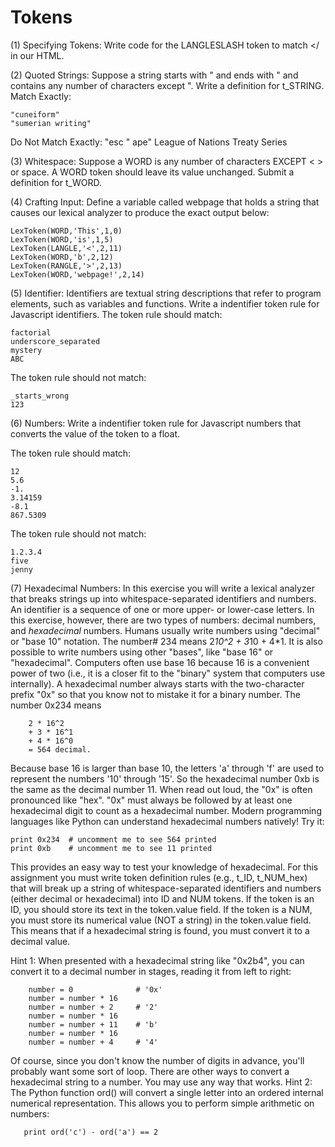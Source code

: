 # Tokens

(1) Specifying Tokens:  Write code for the LANGLESLASH token to match </ in our HTML.

(2) Quoted Strings:  Suppose a string starts with " and ends with " and contains any number of characters except ". Write a definition for t_STRING. Match Exactly:
    
    "cuneiform"
    "sumerian writing"
    
Do Not Match Exactly:
    "esc \" ape"
    League of Nations Treaty Series
    
(3) Whitespace:  Suppose a WORD is any number of characters EXCEPT < > or space. A WORD token should leave its value unchanged. Submit a definition for t_WORD.

(4) Crafting Input:  Define a variable called webpage that holds a string that causes our lexical analyzer to produce the exact output below: 

    LexToken(WORD,'This',1,0)
    LexToken(WORD,'is',1,5)
    LexToken(LANGLE,'<',2,11)
    LexToken(WORD,'b',2,12)
    LexToken(RANGLE,'>',2,13)
    LexToken(WORD,'webpage!',2,14)
    
(5) Identifier:  Identifiers are textual string descriptions that refer to program elements, such as variables and functions. Write a indentifier token rule for Javascript identifiers. The token rule should match:

    factorial
    underscore_separated
    mystery
    ABC

The token rule should not match:

    _starts_wrong
    123

(6) Numbers:  Write a indentifier token rule for Javascript numbers that converts the value of the token to a float.

The token rule should match:

    12
    5.6
    -1.
    3.14159
    -8.1
    867.5309

The token rule should not match:

    1.2.3.4
    five
    jenny

(7) Hexadecimal Numbers:  In this exercise you will write a lexical analyzer that breaks strings up into whitespace-separated identifiers and numbers. An identifier is a sequence of one or more upper- or lower-case letters. In this exercise, however, there are two types of numbers: decimal numbers, and _hexadecimal_ numbers. Humans usually write numbers using "decimal" or "base 10" notation. The number# 234 means 2*10^2 + 3*10 + 4*1. It is also possible to write numbers using other "bases", like "base 16" or "hexadecimal". Computers often use base 16 because 16 is a convenient power of two (i.e., it is a closer fit to the "binary" system that computers use internally). A hexadecimal number always starts with the two-character prefix "0x" so that you know not to mistake it for a binary number. The number 0x234 means

        2 * 16^2
        + 3 * 16^1
        + 4 * 16^0 
        = 564 decimal. 

Because base 16 is larger than base 10, the letters 'a' through 'f' are used to represent the numbers '10' through '15'. So the hexadecimal number 0xb is the same as the decimal number 11. When read out loud, the "0x" is often pronounced like "hex". "0x" must always be followed by at least one hexadecimal digit to count as a hexadecimal number. Modern programming languages like Python can understand hexadecimal numbers natively! Try it: 

    print 0x234  # uncomment me to see 564 printed
    print 0xb    # uncomment me to see 11 printed 

This provides an easy way to test your knowledge of hexadecimal. For this assignment you must write token definition rules (e.g., t_ID,  t_NUM_hex) that will break up a string of whitespace-separated identifiers and numbers (either decimal or hexadecimal) into ID and NUM  tokens. If the token is an ID, you should store its text in the token.value field. If the token is a NUM, you must store its numerical
value (NOT a string) in the token.value field. This means that if a hexadecimal string is found, you must convert it to a decimal value. 

Hint 1: When presented with a hexadecimal string like "0x2b4", you can convert it to a decimal number in stages, reading it from left to right:
        
        number = 0              # '0x' 
        number = number * 16 
        number = number + 2     # '2'
        number = number * 16 
        number = number + 11    # 'b'
        number = number * 16
        number = number + 4     # '4'
        
Of course, since you don't know the number of digits in advance, you'll probably want some sort of loop. There are other ways to convert a hexadecimal string to a number. You may use any way that works. Hint 2: The Python function ord() will convert a single letter into an ordered internal numerical representation. This allows you to perform simple arithmetic on numbers:  
       
       print ord('c') - ord('a') == 2 
